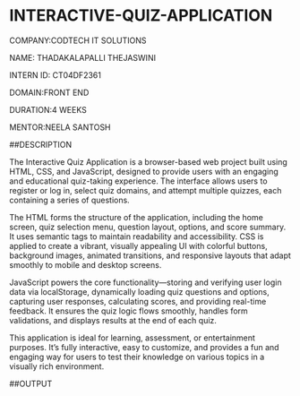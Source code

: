 # INTERACTIVE-QUIZ-APPLICATION

COMPANY:CODTECH IT SOLUTIONS

NAME: THADAKALAPALLI THEJASWINI

INTERN ID: CT04DF2361

DOMAIN:FRONT END

DURATION:4 WEEKS

MENTOR:NEELA SANTOSH

##DESCRIPTION

The Interactive Quiz Application is a browser-based web project built using HTML, CSS, and JavaScript, designed to provide users with an engaging and educational quiz-taking experience. The interface allows users to register or log in, select quiz domains, and attempt multiple quizzes, each containing a series of questions.

The HTML forms the structure of the application, including the home screen, quiz selection menu, question layout, options, and score summary. It uses semantic tags to maintain readability and accessibility. CSS is applied to create a vibrant, visually appealing UI with colorful buttons, background images, animated transitions, and responsive layouts that adapt smoothly to mobile and desktop screens.

JavaScript powers the core functionality—storing and verifying user login data via localStorage, dynamically loading quiz questions and options, capturing user responses, calculating scores, and providing real-time feedback. It ensures the quiz logic flows smoothly, handles form validations, and displays results at the end of each quiz.

This application is ideal for learning, assessment, or entertainment purposes. It’s fully interactive, easy to customize, and provides a fun and engaging way for users to test their knowledge on various topics in a visually rich environment.

##OUTPUT

